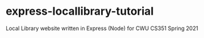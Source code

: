 # express-locallibrary-tutorial
Local Library website written in Express (Node) for CWU CS351 Spring 2021

